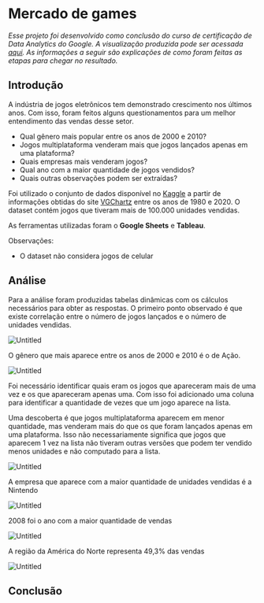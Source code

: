 # Mercado de games

*Esse projeto foi desenvolvido como conclusão do curso de certificação de Data Analytics do Google. A visualização produzida pode ser acessada [aqui](https://public.tableau.com/app/profile/jpfreire/viz/Mercadodegames). As informações a seguir são explicações de como foram feitas as etapas para chegar no resultado.*

## Introdução

A indústria de jogos eletrônicos tem demonstrado crescimento nos últimos anos. Com isso, foram feitos alguns questionamentos para um melhor entendimento das vendas desse setor. 

- Qual gênero mais popular entre os anos de 2000 e 2010?
- Jogos multiplataforma venderam mais que jogos lançados apenas em uma plataforma?
- Quais empresas mais venderam jogos?
- Qual ano com a maior quantidade de jogos vendidos?
- Quais outras observações podem ser extraídas?

Foi utilizado o conjunto de dados disponível no [Kaggle](https://www.kaggle.com/datasets/gregorut/videogamesales) a partir de informações obtidas do site [VGChartz](https://www.vgchartz.com/) entre os anos de 1980 e 2020. O dataset contém jogos que tiveram mais de 100.000 unidades vendidas.

As ferramentas utilizadas foram o **Google Sheets** e **Tableau**.

Observações:

- O dataset não considera jogos de celular
## Análise

Para a análise foram produzidas tabelas dinâmicas com os cálculos necessários para obter as respostas. O primeiro ponto observado é que existe correlação entre o número de jogos lançados e o número de unidades vendidas. 

![Untitled](https://i.imgur.com/SxHJTmI.png)

O gênero que mais aparece entre os anos de 2000 e 2010 é o de Ação.

![Untitled](https://i.imgur.com/mMGzdhj.png)

Foi necessário identificar quais eram os jogos que apareceram mais de uma vez e os que apareceram apenas uma. Com isso foi adicionado uma coluna para identificar a quantidade de vezes que um jogo aparece na lista.

Uma descoberta é que jogos multiplataforma aparecem em menor quantidade, mas venderam mais do que os que foram lançados apenas em uma plataforma. Isso não necessariamente significa que jogos que aparecem 1 vez na lista não tiveram outras versões que podem ter vendido menos unidades e não computado para a lista. 

![Untitled](https://i.imgur.com/eGL3wQ3.png)

A empresa que aparece com a maior quantidade de unidades vendidas é a Nintendo

![Untitled](https://i.imgur.com/mFvX8A5.png)

2008 foi o ano com a maior quantidade de vendas

![Untitled](https://i.imgur.com/I9M7bTF.png)

A região da América do Norte representa 49,3% das vendas

![Untitled](https://i.imgur.com/jA22J6W.png)

## Conclusão
